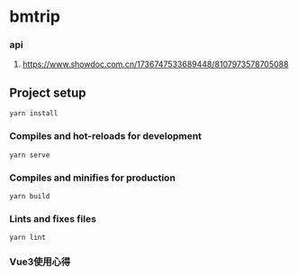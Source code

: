 # bmtrip


### api
1. https://www.showdoc.com.cn/1736747533689448/8107973578705088

## Project setup
```
yarn install
```

### Compiles and hot-reloads for development
```
yarn serve
```

### Compiles and minifies for production
```
yarn build
```

### Lints and fixes files
```
yarn lint
```
### Vue3使用心得



